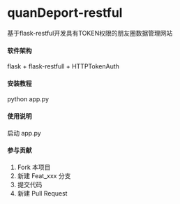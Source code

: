 # quanDeport-restful
基于flask-restful开发具有TOKEN权限的朋友圈数据管理网站

#### 软件架构
flask + flask-restfull + HTTPTokenAuth


#### 安装教程

python app.py

#### 使用说明

启动 app.py

#### 参与贡献

1. Fork 本项目
2. 新建 Feat_xxx 分支
3. 提交代码
4. 新建 Pull Request
